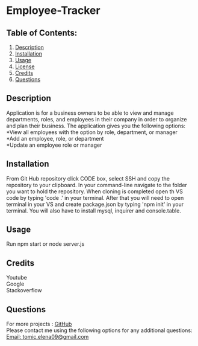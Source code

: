 # Employee-Tracker

## Table of Contents:
  1. [Description](#Description)
  2. [Installation](#Installation)
  3. [Usage](#Usage)
  4. [License](#License)
  5. [Credits](#Credits)
  6. [Questions](#Questions) 

## Description
Application is for a business owners to be able to view and manage departments, roles, and employees in their company in order to organize and plan their business.
The application gives you the following options:
<br>
*View all employees with the option by role, department, or manager
<br>
*Add an employee, role, or department
<br>
*Update an employee role or manager

## Installation
From Git Hub repository click CODE box, select SSH and copy the repository to your clipboard. In your command-line navigate to the folder you want to hold the repository. When cloning is completed open th VS code by typing 'code .' in your terminal. After that you will need to open terminal in your VS and create package.json by typing 'npm init' in your terminal. 
You will also have to install mysql, inquirer and console.table.
## Usage 
Run npm start or node server.js

## Credits
Youtube
<br>
Google
<br>
Stackoverflow
## Questions
For more projects :
[GitHub](https://github.com/JelenaTomic)
<br>
Please contact me using the following options for any additional questions:
<br>
[Email: tomic.elena09@gmail.com](mailto:tomic.elena09@gmail.com)